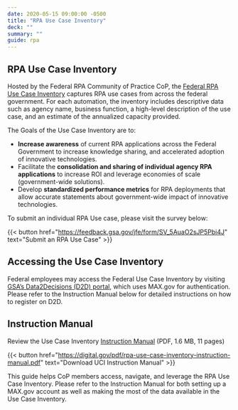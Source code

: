 ```yaml
---
date: 2020-05-15 09:00:00 -0500
title: "RPA Use Case Inventory"
deck: ""
summary: ""
guide: rpa
---
```


## RPA Use Case Inventory

Hosted by the Federal RPA Community of Practice CoP, the [Federal RPA Use Case Inventory](https://staging.d2d.gsa.gov/customer/gsa-ocfo-robotic-process-automation-community-practice) captures RPA use cases from across the federal government. For each automation, the inventory includes descriptive data such as agency name, business function, a high-level description of the use case, and an estimate of the annualized capacity provided.

The Goals of the Use Case Inventory are to: 

-   **Increase awareness** of current RPA applications across the Federal Government to increase knowledge sharing, and accelerated adoption of innovative technologies.  
-   Facilitate the **consolidation and sharing of individual agency RPA applications** to increase ROI and leverage economies of scale (government-wide solutions).  
-   Develop **standardized performance metrics** for RPA deployments that allow accurate statements about government-wide impact of innovative technologies.

To submit an individual RPA Use case, please visit the survey below:

{{< button href="https://feedback.gsa.gov/jfe/form/SV_5AuaO2sJP5Pbi4J" text="Submit an RPA Use Case" >}}

## Accessing the Use Case Inventory

Federal employees may access the Federal Use Case Inventory by visiting [GSA’s Data2Decisions (D2D) portal](https://d2d.gsa.gov/), which uses MAX.gov for authentication. Please refer to the Instruction Manual below for detailed instructions on how to register on D2D.

## Instruction Manual

Review the Use Case Inventory [Instruction Manual](https://digital.gov/pdf/rpa-use-case-inventory-instruction-manual.pdf)  (PDF, 1.6 MB, 11 pages)

{{< button href="https://digital.gov/pdf/rpa-use-case-inventory-instruction-manual.pdf" text="Download UCI Instruction Manual" >}}

This guide helps CoP members access, navigate, and leverage the RPA Use Case Inventory. Please refer to the Instruction Manual for both setting up a MAX.gov account as well as making the most of the data available in the Use Case Inventory.